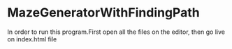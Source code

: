 # MazeGeneratorWithFindingPath

In order to run this program.First open all the files on the editor, then go live on index.html file
